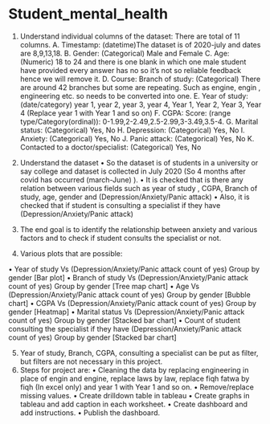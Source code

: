 # Student_mental_health

1.	Understand individual columns of the dataset:
	There are total of 11 columns. 
A.	Timestamp: (datetime)The dataset is of 2020-july and dates are 8,9,13,18.
B.	Gender: (Categorical) Male and Female
C.	Age: (Numeric) 18 to 24 and there is one blank in which one male student have provided every answer has no so it’s not so reliable feedback hence we will remove it.
D.	Course: Branch of study: (Categorical) There are around 42 branches but some are repeating. Such as engine, engin , engineering etc. so needs to be converted into one.
E.	Year of study: (date/category) year 1, year 2, year 3, year 4, Year 1, Year 2, Year 3, Year 4 (Replace year 1 with Year 1 and so on)
F.	CGPA: Score: (range type/Category(ordinal)): 0-1.99,2-2.49,2.5-2.99,3-3.49,3.5-4.
G.	Marital status: (Categorical) Yes, No
H.	Depression: (Categorical) Yes, No
I.	Anxiety: (Categorical) Yes, No
J.	Panic attack: (Categorical) Yes, No
K.	Contacted to a doctor/specialist: (Categorical) Yes, No


2.	Understand the dataset 
•	So the dataset is of students in a university or say college and dataset is collected in July 2020 (So 4 months after covid has occurred (march-June) ).
•	It is checked that is there any relation between various fields such as year of study , CGPA, Branch of study, age, gender and (Depression/Anxiety/Panic attack)
•	Also, it is checked that if student is consulting a specialist if they have (Depression/Anxiety/Panic attack)

3.	The end goal is to identify the relationship between anxiety and various factors and to check if student consults the specialist or not.

4.	Various plots that are possible:

•	Year of study Vs (Depression/Anxiety/Panic attack count of yes) Group by gender [Bar plot]
•	Branch of study Vs (Depression/Anxiety/Panic attack count of yes) Group by gender [Tree map chart]
•	Age Vs (Depression/Anxiety/Panic attack count of yes) Group by gender [Bubble chart]
•	CGPA Vs (Depression/Anxiety/Panic attack count of yes) Group by gender [Heatmap]
•	Marital status Vs (Depression/Anxiety/Panic attack count of yes) Group by gender [Stacked bar chart]
•	Count of student consulting the specialist if they have (Depression/Anxiety/Panic attack count of yes) Group by gender [Stacked bar chart]

5.	Year of study, Branch, CGPA, consulting a specialist can be put as filter, but filters are not necessary in this project.
6.	Steps for project are: 
•	Cleaning the data by replacing engineering in place of engin and engine, replace laws by law, replace fiqh fatwa by fiqh (In excel only) and year 1 with Year 1 and so on.
•	Remove/replace missing values.
•	Create drilldown table in tableau
•	Create graphs in tableau and add caption in each worksheet.
•	Create dashboard and add instructions.
•	Publish the dashboard.


